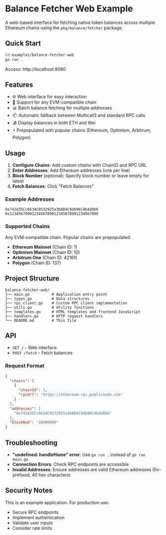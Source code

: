 # Balance Fetcher Web Example

A web-based interface for fetching native token balances across multiple Ethereum chains using the `pkg/balance/fetcher` package.

## Quick Start

```bash
cd examples/balance-fetcher-web
go run .
```

Access: http://localhost:8080

## Features

- 🌐 Web interface for easy interaction
- 🔗 Support for any EVM-compatible chain
- 📊 Batch balance fetching for multiple addresses
- 📦 Automatic fallback between Multicall3 and standard RPC calls
- 💰 Display balances in both ETH and Wei
- ⚡ Prepopulated with popular chains (Ethereum, Optimism, Arbitrum, Polygon)

## Usage

1. **Configure Chains**: Add custom chains with ChainID and RPC URL
2. **Enter Addresses**: Add Ethereum addresses (one per line)
3. **Block Number** (optional): Specify block number or leave empty for latest
4. **Fetch Balances**: Click "Fetch Balances"

### Example Addresses

```
0x742d35Cc6634C0532925a3b8D4C9db96C4b4d8b6
0x1234567890123456789012345678901234567890
```

### Supported Chains

Any EVM-compatible chain. Popular chains are prepopulated:
- **Ethereum Mainnet** (Chain ID: 1)
- **Optimism Mainnet** (Chain ID: 10)
- **Arbitrum One** (Chain ID: 42161)
- **Polygon** (Chain ID: 137)

## Project Structure

```
balance-fetcher-web/
├── main.go          # Application entry point
├── types.go         # Data structures
├── rpc_client.go    # Custom RPC client implementation
├── utils.go         # Utility functions
├── templates.go     # HTML templates and frontend JavaScript
├── handlers.go      # HTTP request handlers
└── README.md        # This file
```

## API

- `GET /` - Web interface
- `POST /fetch` - Fetch balances

### Request Format

```json
{
  "chains": [
    {
      "chainId": 1,
      "rpcUrl": "https://ethereum-rpc.publicnode.com"
    }
  ],
  "addresses": [
    "0x742d35Cc6634C0532925a3b8D4C9db96C4b4d8b6"
  ],
  "blockNum": "18000000"
}
```

## Troubleshooting

- **"undefined: handleHome" error**: Use `go run .` instead of `go run main.go`
- **Connection Errors**: Check RPC endpoints are accessible
- **Invalid Addresses**: Ensure addresses are valid Ethereum addresses (0x-prefixed, 40 hex characters)

## Security Notes

This is an example application. For production use:
- Secure RPC endpoints
- Implement authentication
- Validate user inputs
- Consider rate limits 
